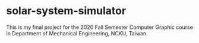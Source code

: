 # solar-system-simulator
This is my final project for the 2020 Fall Semester Computer Graphic course in Department of Mechanical Engineering, NCKU, Taiwan.
